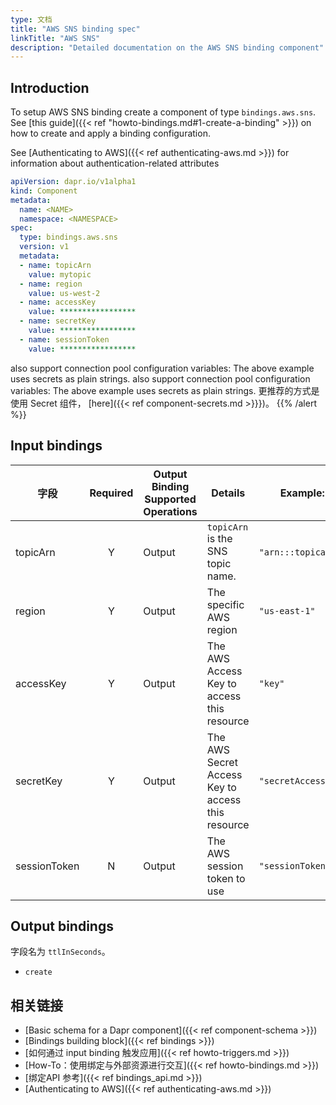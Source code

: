 ```yaml
---
type: 文档
title: "AWS SNS binding spec"
linkTitle: "AWS SNS"
description: "Detailed documentation on the AWS SNS binding component"
---
```


## Introduction

To setup AWS SNS binding create a component of type `bindings.aws.sns`. See [this guide]({{< ref "howto-bindings.md#1-create-a-binding" >}}) on how to create and apply a binding configuration.

See [Authenticating to AWS]({{< ref authenticating-aws.md >}}) for information about authentication-related attributes

```yaml
apiVersion: dapr.io/v1alpha1
kind: Component
metadata:
  name: <NAME>
  namespace: <NAMESPACE>
spec:
  type: bindings.aws.sns
  version: v1
  metadata:
  - name: topicArn
    value: mytopic
  - name: region
    value: us-west-2
  - name: accessKey
    value: *****************
  - name: secretKey
    value: *****************
  - name: sessionToken
    value: *****************

```

also support connection pool configuration variables:
The above example uses secrets as plain strings. also support connection pool configuration variables: The above example uses secrets as plain strings. 更推荐的方式是使用 Secret 组件， [here]({{< ref component-secrets.md >}}})。
{{% /alert %}}

## Input bindings

| 字段           | Required | Output Binding Supported Operations | Details                                           | Example:            |
| ------------ |:--------:| ----------------------------------- | ------------------------------------------------- | ------------------- |
| topicArn     |    Y     | Output                              | `topicArn` is the SNS topic name.                 | `"arn:::topicarn"`  |
| region       |    Y     | Output                              | The specific AWS region                           | `"us-east-1"`       |
| accessKey    |    Y     | Output                              | The AWS Access Key to access this resource        | `"key"`             |
| secretKey    |    Y     | Output                              | The AWS Secret Access Key to access this resource | `"secretAccessKey"` |
| sessionToken |    N     | Output                              | The AWS session token to use                      | `"sessionToken"`    |

## Output bindings

字段名为 `ttlInSeconds`。

- `create`

## 相关链接

- [Basic schema for a Dapr component]({{< ref component-schema >}})
- [Bindings building block]({{< ref bindings >}})
- [如何通过 input binding 触发应用]({{< ref howto-triggers.md >}})
- [How-To：使用绑定与外部资源进行交互]({{< ref howto-bindings.md >}})
- [绑定API 参考]({{< ref bindings_api.md >}})
- [Authenticating to AWS]({{< ref authenticating-aws.md >}})
